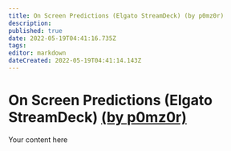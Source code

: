 ```yaml
---
title: On Screen Predictions (Elgato StreamDeck) (by p0mz0r)
description: 
published: true
date: 2022-05-19T04:41:16.735Z
tags: 
editor: markdown
dateCreated: 2022-05-19T04:41:14.143Z
---
```


# On Screen Predictions (Elgato StreamDeck) [(by p0mz0r)](https://www.twitch.tv/p0mz0r)
Your content here